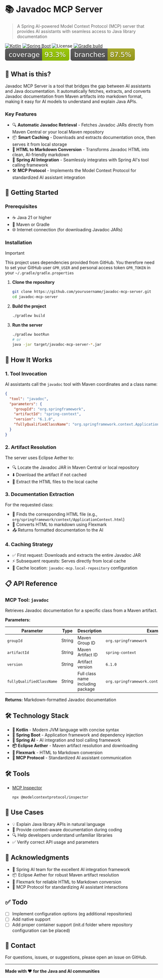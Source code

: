 # 📚 Javadoc MCP Server

> A Spring AI-powered Model Context Protocol (MCP) server that provides AI assistants with seamless access to Java
> library documentation

[![Kotlin](https://img.shields.io/badge/Kotlin-1.9+-7F52FF.svg?logo=kotlin)](https://kotlinlang.org/)
[![Spring Boot](https://img.shields.io/badge/Spring%20Boot-3.x-6DB33F.svg?logo=spring)](https://spring.io/projects/spring-boot)
![License](https://img.shields.io/badge/License-Apache%20License%20Version%202.0-blue)
[![Gradle build](https://github.com/bitfist/javadoc-mcp-server/actions/workflows/test.yml/badge.svg)](https://github.com/bitfist/javadoc-mcp-server/actions/workflows/test.yml)
![Coverage](.github/badges/jacoco.svg)
![Branches](.github/badges/branches.svg)

## 🎯 What is this?

Javadoc MCP Server is a tool that bridges the gap between AI assistants and Java documentation. It automatically
fetches, extracts, and converts Javadoc documentation from Maven artifacts into markdown format, making it easy for AI
models to understand and explain Java APIs.

### Key Features

- 🔍 **Automatic Javadoc Retrieval** - Fetches Javadoc JARs directly from Maven Central or your local Maven repository
- 📦 **Smart Caching** - Downloads and extracts documentation once, then serves it from local storage
- 🔄 **HTML to Markdown Conversion** - Transforms Javadoc HTML into clean, AI-friendly markdown
- 🚀 **Spring AI Integration** - Seamlessly integrates with Spring AI's tool calling framework
- 🛠️ **MCP Protocol** - Implements the Model Context Protocol for standardized AI assistant integration

## 🚀 Getting Started

### Prerequisites

- ☕ Java 21 or higher
- 🔧 Maven or Gradle
- 🌐 Internet connection (for downloading Javadoc JARs)

### Installation

> [!IMPORTANT]  
> This project uses dependencies provided from GitHub. You therefore need to set your GitHub user `GPR_USER` and
> personal access token `GPR_TOKEN` in your `~/.gradle/gradle.properties`

1. **Clone the repository**
   ```bash
   git clone https://github.com/yourusername/javadoc-mcp-server.git
   cd javadoc-mcp-server
   ```

2. **Build the project**
   ```bash
   ./gradlew build
   ```

3. **Run the server**
   ```bash
   ./gradlew bootRun
   # or
   java -jar target/javadoc-mcp-server-*.jar
   ```

## 🔧 How It Works

### 1. Tool Invocation

AI assistants call the `javadoc` tool with Maven coordinates and a class name:

```json
{
  "tool": "javadoc",
  "parameters": {
    "groupId": "org.springframework",
    "artifactId": "spring-context",
    "version": "6.1.0",
    "fullyQualifiedClassName": "org.springframework.context.ApplicationContext"
  }
}
```

### 2. Artifact Resolution

The server uses Eclipse Aether to:

- 🔍 Locate the Javadoc JAR in Maven Central or local repository
- ⬇️ Download the artifact if not cached
- 📂 Extract the HTML files to the local cache

### 3. Documentation Extraction

For the requested class:

- 📄 Finds the corresponding HTML file (e.g., `org/springframework/context/ApplicationContext.html`)
- 🔄 Converts HTML to markdown using Flexmark
- 📤 Returns formatted documentation to the AI

### 4. Caching Strategy

- ✅ First request: Downloads and extracts the entire Javadoc JAR
- ⚡ Subsequent requests: Serves directly from local cache
- 💾 Cache location: `javadoc-mcp.local-repository` configuration

## 📋 API Reference

### MCP Tool: `javadoc`

Retrieves Javadoc documentation for a specific class from a Maven artifact.

**Parameters:**

| Parameter                 | Type   | Description                       | Example                                          |
|---------------------------|--------|-----------------------------------|--------------------------------------------------|
| `groupId`                 | String | Maven Group ID                    | `org.springframework`                            |
| `artifactId`              | String | Maven Artifact ID                 | `spring-context`                                 |
| `version`                 | String | Artifact version                  | `6.1.0`                                          |
| `fullyQualifiedClassName` | String | Full class name including package | `org.springframework.context.ApplicationContext` |

**Returns:** Markdown-formatted Javadoc documentation

## 🛠️ Technology Stack

- **🔷 Kotlin** - Modern JVM language with concise syntax
- **🍃 Spring Boot** - Application framework and dependency injection
- **🤖 Spring AI** - AI integration and tool calling framework
- **📦 Eclipse Aether** - Maven artifact resolution and downloading
- **📝 Flexmark** - HTML to Markdown conversion
- **🔧 MCP Protocol** - Standardized AI assistant communication

## 🛠️ Tools

- [MCP Inspector](https://github.com/modelcontextprotocol/inspector)
  ```bash
  npx @modelcontextprotocol/inspector
  ```

## 🤝 Use Cases

- 💡 Explain Java library APIs in natural language
- 📖 Provide context-aware documentation during coding
- 🔍 Help developers understand unfamiliar libraries
- ✅ Verify correct API usage and parameters

## 🙏 Acknowledgments

- 🍃 Spring AI team for the excellent AI integration framework
- 📦 Eclipse Aether for robust Maven artifact resolution
- 📝 Flexmark for reliable HTML to Markdown conversion
- 🤖 MCP Protocol for standardizing AI assistant interactions

## ✅ Todo

- [ ] Implement configuration options (eg additional repositories)
- [ ] Add native support
- [ ] Add proper container support (init.d folder where repository configuration can be placed)

## 📧 Contact

For questions, issues, or suggestions, please open an issue on GitHub.

---

**Made with ❤️ for the Java and AI communities**